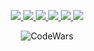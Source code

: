 <p align="center">
  <a href="https://github.com/MolotkovD">
    <img src="http://github-profile-summary-cards.vercel.app/api/cards/profile-details?username=MolotkovD&theme=transparent" />
  </a>
  <a href="https://github.com/MolotkovD">
    <img src="https://github-readme-streak-stats.herokuapp.com/?user=MolotkovD&hide_border=true&card_width=338&theme=transparent" />
  </a>
  <a href="https://github.com/MolotkovD">
    <img src="http://github-profile-summary-cards.vercel.app/api/cards/stats?username=MolotkovD&theme=transparent" />
  </a>
  <a href="https://github.com/MolotkovD">
    <img src="http://github-profile-summary-cards.vercel.app/api/cards/most-commit-language?username=MolotkovD&theme=transparent" />
  </a>
  <a href="https://github.com/MolotkovD">
    <img src="http://github-profile-summary-cards.vercel.app/api/cards/repos-per-language?username=MolotkovD&theme=transparent" />
  </a>
   <a href="https://github.com/MolotkovD">
    <img src="https://github-profile-trophy.vercel.app/?username=MolotkovD&theme=transparent&column=5&margin-w=15&margin-h=15"/>
  </a>
</p>

<div align="center">
  
![CodeWars](https://www.codewars.com/users/MolotkovD/badges/large)

</div>
